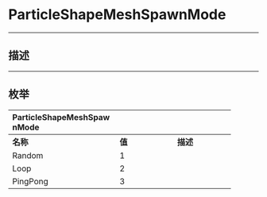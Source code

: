 # ParticleShapeMeshSpawnMode

------------------------------------------------------------------------------------------
## 描述



------------------------------------------------------------------------------------------
## 枚举

|<div style="width:200px">ParticleShapeMeshSpawnMode</div>|<div style="width:100px"></div>|<div style="width:100px"></div>|
|:---|:---|:---|
|**名称**|**值**|**描述**|
|Random|1||
|Loop|2||
|PingPong|3||

